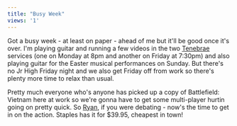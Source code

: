 ```yaml
---
title: "Busy Week"
views: '1'
---
```

<p>Got a busy week - at least on paper - ahead of me but it'll be good once it's over.  I'm playing guitar and running a few videos in the two <a href="http://www.wethefc.com/tenebrae.html">Tenebrae</a> services (one on Monday at 8pm and another on Friday at 7:30pm) and also playing guitar for the Easter musical performances on Sunday.  But there's no Jr High Friday night and we also get Friday off from work so there's plenty more time to relax than usual.</p>
<p>Pretty much everyone who's anyone has picked up a copy of Battlefield: Vietnam here at work so we're gonna have to get some multi-player hurtin going on pretty quick.  So <a href="http://www.brainfuelmedia.com/postscript">Ryan</a>, if you were debating - now's the time to get in on the action.  Staples has it for $39.95, cheapest in town!</p>
